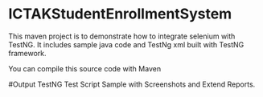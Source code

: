 # ICTAKStudentEnrollmentSystem
This maven project is to demonstrate how to integrate selenium with TestNG. It includes sample java code and TestNg xml built with TestNG framework.

You can compile this source code with Maven

#Output
TestNG Test Script Sample with Screenshots and Extend Reports.
